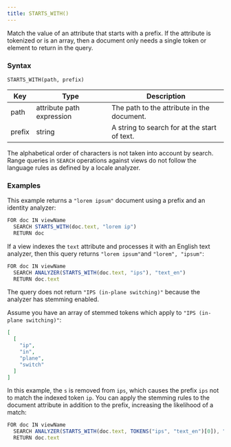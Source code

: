 ```yaml
---
title: STARTS_WITH()
---
```


Match the value of an attribute that starts with a prefix. If the attribute is tokenized or is an array, then a document only needs a single token or element to return in the query.

### Syntax

`STARTS_WITH(path, prefix)`

| Key   | Type                    | Description                                     |
|-------|-------------------------|-------------------------------------------------|
| path  | attribute path expression | The path to the attribute in the document.    |
| prefix | string                  | A string to search for at the start of text.   |


The alphabetical order of characters is not taken into account by search. Range queries in `SEARCH` operations against views do not follow the language rules as defined by a locale analyzer.

### Examples

This example returns a `"lorem ipsum"` document using a prefix and an identity analyzer:

```js
FOR doc IN viewName
  SEARCH STARTS_WITH(doc.text, "lorem ip")
  RETURN doc
```

If a view indexes the `text` attribute and processes it with an English text analyzer, then this query returns `"lorem ipsum"`and `"lorem", "ipsum"`:

```js
FOR doc IN viewName
  SEARCH ANALYZER(STARTS_WITH(doc.text, "ips"), "text_en")
  RETURN doc.text
```

The query does not return `"IPS (in-plane switching)"` because the analyzer has stemming enabled.

Assume you have an array of stemmed tokens which apply to `"IPS (in-plane switching)"`:

```json
[
  [
    "ip",
    "in",
    "plane",
    "switch"
  ]
]
```

In this example, the `s` is removed from `ips`, which causes the prefix `ips` not to match the indexed token `ip`. You can apply the stemming rules to the document attribute in addition to the prefix, increasing the likelihood of a match:

```js
FOR doc IN viewName
  SEARCH ANALYZER(STARTS_WITH(doc.text, TOKENS("ips", "text_en")[0]), "text_en")
  RETURN doc.text
```

